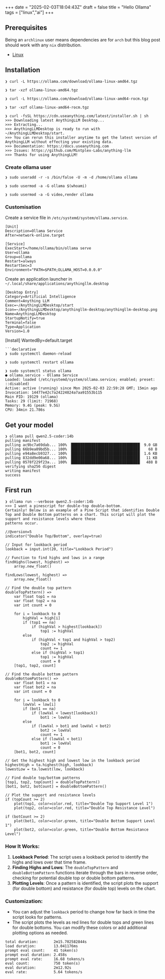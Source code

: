+++
date = "2025-02-03T18:04:43Z"
draft = false
title = "Hello Ollama"
tags = ["linux","ai"]
+++

## Prerequisites
Being an `archlinux` user means dependencies are for `arch` but this blog post should work with any `nix` distribution.
- [Linux](https://wiki.archlinux.org/title/Installation_guide)

## Installation
```declarative
❯ curl -L https://ollama.com/download/ollama-linux-amd64.tgz

❯ tar -xzf ollama-linux-amd64.tgz

❯ curl -L https://ollama.com/download/ollama-linux-amd64-rocm.tgz

❯ tar -xzf ollama-linux-amd64-rocm.tgz

❯ curl -fsSL https://cdn.useanything.com/latest/installer.sh | sh
>>> Downloading latest AnythingLLM Desktop...
>>> Extracting...
>>> AnythingLLMDesktop is ready to run with ~/AnythingLLMDesktop/start.
>>> You can rerun this installer anytime to get the latest version of AnythingLLM without effecting your existing data.
>>> Documentation: https://docs.useanything.com
>>> Issues: https://github.com/Mintplex-Labs/anything-llm
>>> Thanks for using AnythingLLM!
```

### Create ollama user
```declarative
❯ sudo useradd -r -s /bin/false -U -m -d /home/ollama ollama

❯ sudo usermod -a -G ollama $(whoami)

❯ sudo usermod -a -G video,render ollama
```

### Customisation
Create a service file in `/etc/systemd/system/ollama.service`.
```declarative
[Unit]
Description=Ollama Service
After=network-online.target

[Service]
ExecStart=/home/ollama/bin/ollama serve
User=ollama
Group=ollama
Restart=always
RestartSec=3
Environment="PATH=$PATH;OLLAMA_HOST=0.0.0.0"
```

Create an application launcher in `~/.local/share/applications/anythingllm.desktop`
```
[Desktop Entry]
Category=Artificial Intelligence
Comment=Anything LLM
Exec=~/AnythingLLMDesktop/start
Icon=~/AnythingLLMDesktop/anythingllm-desktop/anythingllm-desktop.png
Name=AnythingLLMDesktop
StartupNotify=true
Terminal=false
Type=Application
Version=1.0
```

[Install]
WantedBy=default.target
```
```declarative
❯ sudo systemctl daemon-reload

❯ sudo systemctl restart ollama

❯ sudo systemctl status ollama
● ollama.service - Ollama Service
Loaded: loaded (/etc/systemd/system/ollama.service; enabled; preset: ::disabled)
Active: active (running) since Mon 2025-02-03 22:59:28 GMT; 15min ago
Invocation: 14477e42c7a24224824a7aa91553b115
Main PID: 19129 (ollama)
Tasks: 29 (limit: 71968)
Memory: 9.4G (peak: 9.5G)
CPU: 34min 21.786s
```

## Get your model
```declarative
❯ ollama pull qwen2.5-coder:14b
pulling manifest
pulling ac9bc7a69dab... 100% ▕███████████████████████████████▏ 9.0 GB
pulling 66b9ea09bd5b... 100% ▕███████████████████████████████▏   68 B
pulling e94a8ecb9327... 100% ▕███████████████████████████████▏ 1.6 KB
pulling 832dd9e00a68... 100% ▕███████████████████████████████▏  11 KB
pulling 0578f229f23a... 100% ▕███████████████████████████████▏  488 B
verifying sha256 digest
writing manifest
success
```

## First run
```declarative
❯ ollama run --verbose qwen2.5-coder:14b
>>> I want a pinescript for double-top double-bottom.
Certainly! Below is an example of a Pine Script that identifies Double Top and Double Bottom patterns on a chart. This script will plot the support and resistance levels where these 
patterns occur.
```

```pinescript
//@version=5
indicator("Double Top/Bottom", overlay=true)

// Input for lookback period
lookback = input.int(20, title="Lookback Period")

// Function to find highs and lows in a range
findHighs(lowest, highest) =>
    array.new_float()
    
findLows(lowest, highest) =>
    array.new_float()

// Find the double top pattern
doubleTopPattern() =>
    var float top1 = na
    var float top2 = na
    var int count = 0
    
    for i = lookback to 0
        highVal = high[i]
        if (top1 == na)
            if (highVal > highest[lookback])
                top1 := highVal
        else
            if (highVal < top1 and highVal > top2)
                top2 := highVal
                count += 1
            else if (highVal > top1)
                top1 := highVal
                count = 0
    [top1, top2, count]

// Find the double bottom pattern
doubleBottomPattern() =>
    var float bot1 = na
    var float bot2 = na
    var int count = 0
    
    for i = lookback to 0
        lowVal = low[i]
        if (bot1 == na)
            if (lowVal < lowest[lookback])
                bot1 := lowVal
        else
            if (lowVal > bot1 and lowVal < bot2)
                bot2 := lowVal
                count += 1
            else if (lowVal < bot1)
                bot1 := lowVal
                count = 0
    [bot1, bot2, count]

// Get the highest high and lowest low in the lookback period
highestHigh = ta.highest(high, lookback)
lowestLow = ta.lowest(low, lookback)

// Find double top/bottom patterns
[top1, top2, topCount] = doubleTopPattern()
[bot1, bot2, botCount] = doubleBottomPattern()

// Plot the support and resistance levels
if (topCount >= 2)
    plot(top1, color=color.red, title="Double Top Support Level 1")
    plot(top2, color=color.red, title="Double Top Resistance Level")

if (botCount >= 2)
    plot(bot1, color=color.green, title="Double Bottom Support Level 1")
    plot(bot2, color=color.green, title="Double Bottom Resistance Level")
```

### How It Works:
1. **Lookback Period**: The script uses a lookback period to identify the highs and lows over that time frame.
2. **Finding Highs and Lows**: The `doubleTopPattern` and `doubleBottomPattern` functions iterate through the bars in reverse order, checking for potential double top or double bottom
   patterns.
3. **Plotting Levels**: Once a pattern is identified, the script plots the support (for double bottom) and resistance (for double top) levels on the chart.

### Customization:
- You can adjust the `lookback` period to change how far back in time the script looks for patterns.
- The script plots the levels as red lines for double tops and green lines for double bottoms. You can modify these colors or add additional plotting options as needed.

```
total duration:       2m15.702582844s
load duration:        13.041176ms
prompt eval count:    41 token(s)
prompt eval duration: 2.458s
prompt eval rate:     16.68 tokens/s
eval count:           750 token(s)
eval duration:        2m12.92s
eval rate:            5.64 tokens/s
```